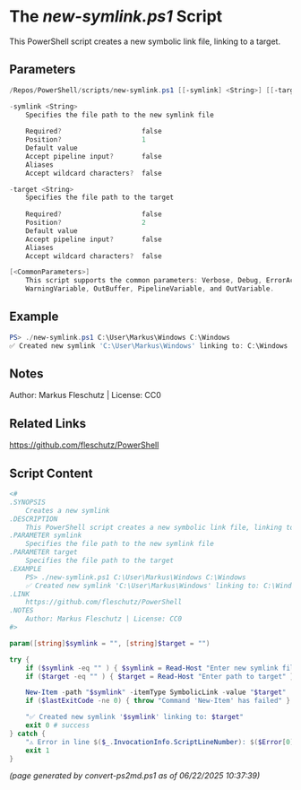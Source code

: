 The *new-symlink.ps1* Script
===========================

This PowerShell script creates a new symbolic link file, linking to a target.

Parameters
----------
```powershell
/Repos/PowerShell/scripts/new-symlink.ps1 [[-symlink] <String>] [[-target] <String>] [<CommonParameters>]

-symlink <String>
    Specifies the file path to the new symlink file
    
    Required?                    false
    Position?                    1
    Default value                
    Accept pipeline input?       false
    Aliases                      
    Accept wildcard characters?  false

-target <String>
    Specifies the file path to the target
    
    Required?                    false
    Position?                    2
    Default value                
    Accept pipeline input?       false
    Aliases                      
    Accept wildcard characters?  false

[<CommonParameters>]
    This script supports the common parameters: Verbose, Debug, ErrorAction, ErrorVariable, WarningAction, 
    WarningVariable, OutBuffer, PipelineVariable, and OutVariable.
```

Example
-------
```powershell
PS> ./new-symlink.ps1 C:\User\Markus\Windows C:\Windows
✅ Created new symlink 'C:\User\Markus\Windows' linking to: C:\Windows

```

Notes
-----
Author: Markus Fleschutz | License: CC0

Related Links
-------------
https://github.com/fleschutz/PowerShell

Script Content
--------------
```powershell
<#
.SYNOPSIS
	Creates a new symlink
.DESCRIPTION
	This PowerShell script creates a new symbolic link file, linking to a target.
.PARAMETER symlink
	Specifies the file path to the new symlink file
.PARAMETER target
	Specifies the file path to the target
.EXAMPLE
	PS> ./new-symlink.ps1 C:\User\Markus\Windows C:\Windows
	✅ Created new symlink 'C:\User\Markus\Windows' linking to: C:\Windows
.LINK
	https://github.com/fleschutz/PowerShell
.NOTES
	Author: Markus Fleschutz | License: CC0
#>

param([string]$symlink = "", [string]$target = "")

try {
	if ($symlink -eq "" ) { $symlink = Read-Host "Enter new symlink filename" }
	if ($target -eq "" ) { $target = Read-Host "Enter path to target" }

	New-Item -path "$symlink" -itemType SymbolicLink -value "$target"
	if ($lastExitCode -ne 0) { throw "Command 'New-Item' has failed" }

	"✅ Created new symlink '$symlink' linking to: $target"
	exit 0 # success
} catch {
	"⚠️ Error in line $($_.InvocationInfo.ScriptLineNumber): $($Error[0])"
	exit 1
}
```

*(page generated by convert-ps2md.ps1 as of 06/22/2025 10:37:39)*
